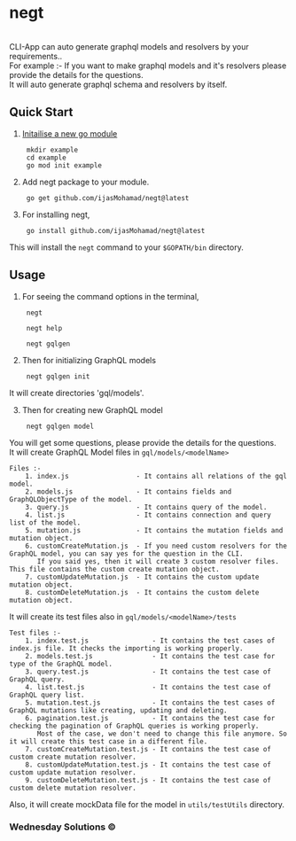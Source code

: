 # negt

<br>
CLI-App can auto generate graphql models and resolvers by your requirements.. <br>
For example :- If you want to make graphql models and it's resolvers please provide the details for the questions.<br>
It will auto generate graphql schema and resolvers by itself.

<h2><b>Quick Start</b></h2>

1. <a href="https://golang.org/doc/tutorial/create-module">Initailise a new go module</a>

        mkdir example
        cd example
        go mod init example

2. Add negt package to your module.
    
        go get github.com/ijasMohamad/negt@latest
     
3. For installing negt,
 
        go install github.com/ijasMohamad/negt@latest

This will install the `negt` command to your `$GOPATH/bin` directory.

<h2><b>Usage</b></h2>
    
1. For seeing the command options in the terminal,
  
        negt

        negt help
  
        negt gqlgen
    
2. Then for initializing GraphQL models
 
        negt gqlgen init
    
It will create directories 'gql/models'.
  
3. Then for creating new GraphQL model 
  
        negt gqlgen model
    
You will get some questions, please provide the details for the questions.<br>
It will create GraphQL Model files in `gql/models/<modelName>`

    Files :-
        1. index.js                 - It contains all relations of the gql model.
        2. models.js                - It contains fields and GraphQLObjectType of the model.
        3. query.js                 - It contains query of the model.
        4. list.js                  - It contains connection and query list of the model.
        5. mutation.js              - It contains the mutation fields and mutation object.
        6. customCreateMutation.js  - If you need custom resolvers for the GraphQL model, you can say yes for the question in the CLI.
           If you said yes, then it will create 3 custom resolver files. This file contains the custom create mutation object.
        7. customUpdateMutation.js  - It contains the custom update mutation object.
        8. customDeleteMutation.js  - It contains the custom delete mutation object.
    
It will create its test files also in `gql/models/<modelName>/tests`
    
    Test files :-
        1. index.test.js                - It contains the test cases of index.js file. It checks the importing is working properly.
        2. models.test.js               - It contains the test case for type of the GraphQL model.
        3. query.test.js                - It contains the test case of GraphQL query.
        4. list.test.js                 - It contains the test case of GraphQL query list.
        5. mutation.test.js             - It contains the test cases of GraphQL mutations like creating, updating and deleting.
        6. pagination.test.js           - It contains the test case for checking the pagination of GraphQL queries is working properly.
           Most of the case, we don't need to change this file anymore. So it will create this test case in a different file.
        7. customCreateMutation.test.js - It contains the test case of custom create mutation resolver.
        8. customUpdateMutation.test.js - It contains the test case of custom update mutation resolver.
        9. customDeleteMutation.test.js - It contains the test case of custom delete mutation resolver.

Also, it will create mockData file for the model in `utils/testUtils` directory.


<h3>Wednesday Solutions &copy;</h3>
